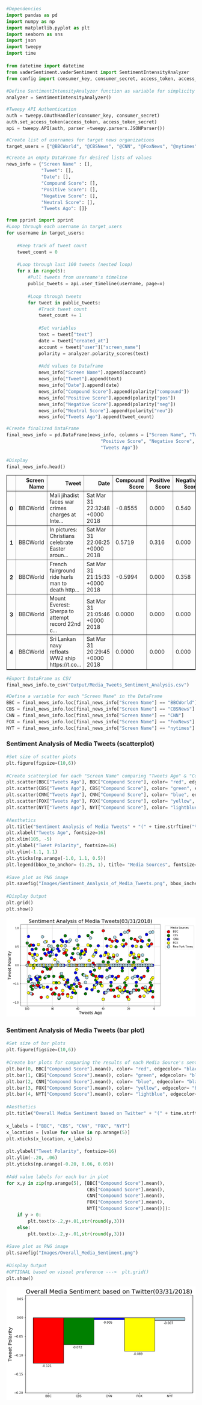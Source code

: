 

```python
#Dependencies
import pandas as pd
import numpy as np
import matplotlib.pyplot as plt
import seaborn as sns
import json
import tweepy
import time

from datetime import datetime
from vaderSentiment.vaderSentiment import SentimentIntensityAnalyzer
from config import consumer_key, consumer_secret, access_token, access_token_secret

#Define SentimentIntensityAnalyzer function as variable for simplicity
analyzer = SentimentIntensityAnalyzer()
```


```python
#Tweepy API Authentication
auth = tweepy.OAuthHandler(consumer_key, consumer_secret)
auth.set_access_token(access_token, access_token_secret)
api = tweepy.API(auth, parser =tweepy.parsers.JSONParser())
```


```python
#Create list of usernames for target news organizations
target_users = ["@BBCWorld", "@CBSNews", "@CNN", "@FoxNews", "@nytimes"]
```


```python
#Create an empty DataFrame for desired lists of values
news_info = {"Screen Name" : [],
             "Tweet": [],
             "Date": [],
             "Compound Score": [],
             "Positive Score": [],
             "Negative Score": [],
             "Neutral Score": [], 
             "Tweets Ago": []}
```


```python
from pprint import pprint
#Loop through each username in target_users
for username in target_users:
    
    #Keep track of tweet count
    tweet_count = 0
    
    #Loop through last 100 tweets (nested loop)
    for x in range(5):
        #Pull tweets from username's timeline
        public_tweets = api.user_timeline(username, page=x)
        
        #Loop through tweets
        for tweet in public_tweets:
            #Track tweet count
            tweet_count += 1
            
            #Set variables
            text = tweet["text"]
            date = tweet["created_at"]
            account = tweet["user"]["screen_name"]
            polarity = analyzer.polarity_scores(text)
            
            #Add values to Dataframe
            news_info["Screen Name"].append(account)
            news_info["Tweet"].append(text)
            news_info["Date"].append(date)
            news_info["Compound Score"].append(polarity["compound"])
            news_info["Positive Score"].append(polarity["pos"])
            news_info["Negative Score"].append(polarity["neg"])
            news_info["Neutral Score"].append(polarity["neu"])
            news_info["Tweets Ago"].append(tweet_count)
```


```python
#Create finalized DataFrame
final_news_info = pd.DataFrame(news_info, columns = ["Screen Name", "Tweet", "Date", "Compound Score",
                                   "Positive Score", "Negative Score", "Neutral Score",
                                   "Tweets Ago"])

#Display
final_news_info.head()
```




<div>
<style scoped>
    .dataframe tbody tr th:only-of-type {
        vertical-align: middle;
    }

    .dataframe tbody tr th {
        vertical-align: top;
    }

    .dataframe thead th {
        text-align: right;
    }
</style>
<table border="1" class="dataframe">
  <thead>
    <tr style="text-align: right;">
      <th></th>
      <th>Screen Name</th>
      <th>Tweet</th>
      <th>Date</th>
      <th>Compound Score</th>
      <th>Positive Score</th>
      <th>Negative Score</th>
      <th>Neutral Score</th>
      <th>Tweets Ago</th>
    </tr>
  </thead>
  <tbody>
    <tr>
      <th>0</th>
      <td>BBCWorld</td>
      <td>Mali jihadist faces war crimes charges at Inte...</td>
      <td>Sat Mar 31 22:32:48 +0000 2018</td>
      <td>-0.8555</td>
      <td>0.000</td>
      <td>0.540</td>
      <td>0.460</td>
      <td>1</td>
    </tr>
    <tr>
      <th>1</th>
      <td>BBCWorld</td>
      <td>In pictures: Christians celebrate Easter aroun...</td>
      <td>Sat Mar 31 22:06:25 +0000 2018</td>
      <td>0.5719</td>
      <td>0.316</td>
      <td>0.000</td>
      <td>0.684</td>
      <td>2</td>
    </tr>
    <tr>
      <th>2</th>
      <td>BBCWorld</td>
      <td>French fairground ride hurls man to death http...</td>
      <td>Sat Mar 31 21:15:33 +0000 2018</td>
      <td>-0.5994</td>
      <td>0.000</td>
      <td>0.358</td>
      <td>0.642</td>
      <td>3</td>
    </tr>
    <tr>
      <th>3</th>
      <td>BBCWorld</td>
      <td>Mount Everest: Sherpa to attempt record 22nd c...</td>
      <td>Sat Mar 31 21:05:46 +0000 2018</td>
      <td>0.0000</td>
      <td>0.000</td>
      <td>0.000</td>
      <td>1.000</td>
      <td>4</td>
    </tr>
    <tr>
      <th>4</th>
      <td>BBCWorld</td>
      <td>Sri Lankan navy refloats WW2 ship https://t.co...</td>
      <td>Sat Mar 31 20:29:45 +0000 2018</td>
      <td>0.0000</td>
      <td>0.000</td>
      <td>0.000</td>
      <td>1.000</td>
      <td>5</td>
    </tr>
  </tbody>
</table>
</div>




```python
#Export DataFrame as CSV
final_news_info.to_csv("Output/Media_Tweets_Sentiment_Analysis.csv")
```


```python
#Define a variable for each "Screen Name" in the DataFrame
BBC = final_news_info.loc[final_news_info["Screen Name"] == "BBCWorld"]
CBS = final_news_info.loc[final_news_info["Screen Name"] == "CBSNews"]
CNN = final_news_info.loc[final_news_info["Screen Name"] == "CNN"]
FOX = final_news_info.loc[final_news_info["Screen Name"] == "FoxNews"]
NYT = final_news_info.loc[final_news_info["Screen Name"] == "nytimes"]
```

### Sentiment Analysis of Media Tweets (scatterplot)


```python
#Set size of scatter plots
plt.figure(figsize=(10,6))

#Create scatterplot for each "Screen Name" comparing "Tweets Ago" & "Compound Score"
plt.scatter(BBC["Tweets Ago"], BBC["Compound Score"], color= "red", edgecolor= "black", label= "BBC", s= 125)
plt.scatter(CBS["Tweets Ago"], CBS["Compound Score"], color= "green", edgecolor= "black", label= "CBS", s= 125)
plt.scatter(CNN["Tweets Ago"], CNN["Compound Score"], color= "blue", edgecolor= "black", label= "CNN", s= 125)
plt.scatter(FOX["Tweets Ago"], FOX["Compound Score"], color= "yellow", edgecolor= "black", label= "FOX", s= 125)
plt.scatter(NYT["Tweets Ago"], NYT["Compound Score"], color= "lightblue", edgecolor= "black", label= "New York Times", s= 125)

#Aesthetics
plt.title("Sentiment Analysis of Media Tweets" + "(" + time.strftime("%m/%d/%Y") + ")", fontsize=20)
plt.xlabel("Tweets Ago", fontsize=16)
plt.xlim(105, -5)
plt.ylabel("Tweet Polarity", fontsize=16)
plt.ylim(-1.1, 1.1)
plt.yticks(np.arange(-1.0, 1.1, 0.5))
plt.legend(bbox_to_anchor= (1.25, 1), title= "Media Sources", fontsize= "medium")

#Save plot as PNG image
plt.savefig("Images/Sentiment_Analysis_of_Media_Tweets.png", bbox_inches= "tight")

#Display Output
plt.grid()
plt.show()
```


![png](output_9_0.png)


### Sentiment Analysis of Media Tweets (bar plot)


```python
#Set size of bar plots
plt.figure(figsize=(10,6))

#Create bar plots for comparing the results of each Media Source's sentiment analysis
plt.bar(0, BBC["Compound Score"].mean(), color= "red", edgecolor= "black", width= 1)
plt.bar(1, CBS["Compound Score"].mean(), color= "green", edgecolor= "black", width= 1)
plt.bar(2, CNN["Compound Score"].mean(), color= "blue", edgecolor= "black", width= 1)
plt.bar(3, FOX["Compound Score"].mean(), color= "yellow", edgecolor= "black", width= 1)
plt.bar(4, NYT["Compound Score"].mean(), color= "lightblue", edgecolor= "black", width= 1)

#Aesthetics
plt.title("Overall Media Sentiment based on Twitter" + "(" + time.strftime("%m/%d/%Y") + ")", fontsize=20)

x_labels = ["BBC", "CBS", "CNN", "FOX", "NYT"]
x_location = [value for value in np.arange(5)]
plt.xticks(x_location, x_labels)

plt.ylabel("Tweet Polarity", fontsize=16)
plt.ylim(-.20, .06)
plt.yticks(np.arange(-0.20, 0.06, 0.05))

#Add value labels for each bar in plot  
for x,y in zip(np.arange(5), [BBC["Compound Score"].mean(), 
                              CBS["Compound Score"].mean(), 
                              CNN["Compound Score"].mean(), 
                              FOX["Compound Score"].mean(), 
                              NYT["Compound Score"].mean()]):
    if y > 0:
        plt.text(x-.2,y+.01,str(round(y,3)))
    else:
        plt.text(x-.2,y-.01,str(round(y,3)))

#Save plot as PNG image
plt.savefig("Images/Overall_Media_Sentiment.png")

#Display Output
#OPTIONAL based on visual preference --->  plt.grid()
plt.show()
```


![png](output_11_0.png)

